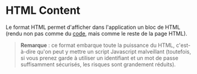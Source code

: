 # HTML Content

Le format HTML permet d'afficher dans l'application un bloc de HTML \(rendu non pas comme du [code](/Administration/Modèle/Format/Code.md), mais comme le reste de la page HTML\).

> **Remarque** : ce format embarque toute la puissance du HTML, c'est-à-dire qu'on peut y mettre un script Javascript malveillant \(toutefois, si vous prenez garde à utiliser un identifiant et un mot de passe suffisamment sécurisés, les risques sont grandement réduits\).





